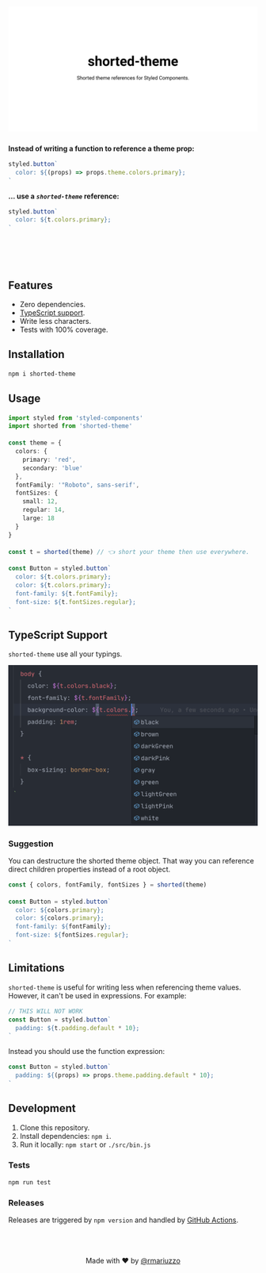 # ![shorted-theme - Shorted theme references for Styled Components.](.github/assets/banner.svg)

**Instead of writing a function to reference a theme prop:**

```ts
styled.button`
  color: ${(props) => props.theme.colors.primary};
`
```

**... use a _`shorted-theme`_ reference:**

```ts
styled.button`
  color: ${t.colors.primary};
`
```

<br><br><br>

## Features

- Zero dependencies.
- [TypeScript support](#typescript-support).
- Write less characters.
- Tests with 100% coverage.

## Installation

```bash
npm i shorted-theme
```

## Usage

```ts
import styled from 'styled-components'
import shorted from 'shorted-theme'

const theme = {
  colors: {
    primary: 'red',
    secondary: 'blue'
  },
  fontFamily: '"Roboto", sans-serif',
  fontSizes: {
    small: 12,
    regular: 14,
    large: 18
  }
}

const t = shorted(theme) // 👈 short your theme then use everywhere.

const Button = styled.button`
  color: ${t.colors.primary};
  color: ${t.colors.primary};
  font-family: ${t.fontFamily};
  font-size: ${t.fontSizes.regular};
`
```

## TypeScript Support

`shorted-theme` use all your typings.

![](.github/assets/typescript-support.png)

### Suggestion

You can destructure the shorted theme object. That way you can reference direct children properties instead of a root object.

```ts
const { colors, fontFamily, fontSizes } = shorted(theme)

const Button = styled.button`
  color: ${colors.primary};
  color: ${colors.primary};
  font-family: ${fontFamily};
  font-size: ${fontSizes.regular};
`
```

## Limitations

`shorted-theme` is useful for writing less when referencing theme values. However, it can't be used in expressions. For example:

```ts
// THIS WILL NOT WORK
const Button = styled.button`
  padding: ${t.padding.default * 10};
`
```

Instead you should use the function expression:

```ts
const Button = styled.button`
  padding: ${(props) => props.theme.padding.default * 10};
`
```

## Development

1.  Clone this repository.
2.  Install dependencies: `npm i`.
3.  Run it locally: `npm start` or `./src/bin.js`

### Tests

```sh
npm run test
```

### Releases

Releases are triggered by `npm version` and handled by [GitHub Actions](https://github.com/rmariuzzo/shorted-theme/actions?query=workflow%3Apublish).

<center><br><br><br>
Made with ♥ by <a href="https://github.com/rmariuzzo" target="_blank">@rmariuzzo</a>
</center>
